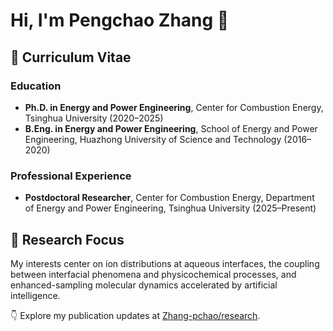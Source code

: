 # Hi, I'm Pengchao Zhang 👋

## 📄 Curriculum Vitae

### Education
- **Ph.D. in Energy and Power Engineering**, Center for Combustion Energy, Tsinghua University (2020–2025)
- **B.Eng. in Energy and Power Engineering**, School of Energy and Power Engineering, Huazhong University of Science and Technology (2016–2020)

### Professional Experience
- **Postdoctoral Researcher**, Center for Combustion Energy, Department of Energy and Power Engineering, Tsinghua University (2025–Present)

## 🔬 Research Focus
My interests center on ion distributions at aqueous interfaces, the coupling between interfacial phenomena and physicochemical processes, and enhanced-sampling molecular dynamics accelerated by artificial intelligence.

👇 Explore my publication updates at [Zhang-pchao/research](https://github.com/Zhang-pchao/research).
